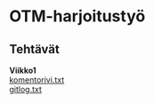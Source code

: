 # OTM-harjoitustyö
## Tehtävät
**Viikko1**  
[komentorivi.txt](otm-harjoitustyo/laskarit/viikko1/komentorivi.txt)  
[gitlog.txt](otm-harjoitustyo/laskarit/viikko1/gitlog.txt)
